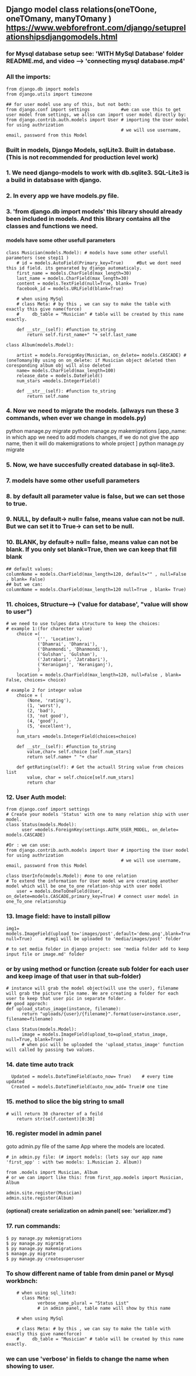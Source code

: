 ## Django model class relations(oneTOone, oneTOmany, manyTOmany ) https://www.webforefront.com/django/setuprelationshipsdjangomodels.html

### for Mysql database setup see: 'WITH MySql Database' folder README.md, and video --> 'connecting mysql database.mp4'

### All the imports:

```
from django.db import models
from django.utils import timezone

## for user model use any of this, but not both:
from django.conf import settings 			#we can use this to get user model from settings, we allso can import user model directly by:
from django.contrib.auth.models import User # importing the User model for using authrization
                                            # we will use username, email, password from this Model
```


### Built in models, Django Models, sqlLite3. Built in database.(This is not recommended for production level work)
### 1. We need django-models to work with db.sqlite3. SQL-Lite3 is a build in databsase with django.
### 2. In every app we have models.py file.
### 3. 'from django.db import models' this library should already been included in models. And this library contains all the classes and functions we need.
#### models have some other usefull parameters 

```
class Musician(models.Model): # models have some other usefull parameters (see step11 )
    # id = models.AutoField(Primary_key=True)     #But we dont need this id field. its genarated by django automaticaly.
    first_name = models.CharField(max_length=30)
    last_name = models.CharField(max_length=30)
	content = models.TextField(null=True, blank= True)
	facebook_id = models.URLField(blank=True)
    
    # when using MySql
    # class Meta: # by this , we can say to make the table with exactly this give name(force)
    #     db_table = "Musician" # table will be created by this name exactly.

    def __str__(self): #function to_string
        return self.first_name+" "+ self.last_name

class Album(models.Model):

    artist = models.ForeignKey(Musician, on_delete= models.CASCADE) # (oneTomany)By using on on_delete: if Musician object deleted then coresponding album obj will also deleted
    name= models.CharField(max_length=100)
    release_date = models.DateField()
    num_stars =models.IntegerField()

    def __str__(self): #function to_string
        return self.name
```

### 4. Now we need to migrate the models. (allways run these 3 commands, when ever we change in models.py)
 python manage.py migrate
 python manage.py makemigrations [app_name: in which app we need to add models changes, if we do not give the app name, then it will do makemigrations to whole project ]
 python manage.py migrate

### 5. Now, we have succesfully created database in sql-lite3.

### 7. models have some other usefull parameters
### 8. by default all parameter value is false, but we can set those to true.
### 9. NULL, by default-> null= false, means value can not be null. But we can set it to True-> can set to be null.
### 10. BLANK, by default-> null= false, means value can not be blank. If you only set blank=True, then we can keep that fill blank


```
## default values:
columnName = models.CharField(max_length=120, default="" , null=False , blank= False)
## but we can:
columnName = models.CharField(max_length=120 null=True , blank= True) 
```

### 11. choices, Structure--> ('value for database', "value will show to user")
```
# we need to use tulpes data structure to keep the choices:
# example 1:(for charecter value)
    choice =(
            ('', 'Location'),
            ('Dhamrai', 'Dhamrai'),
            ('Dhanmondi', 'Dhanmondi'),
            ('Gulshan', 'Gulshan'),
            ('Jatrabari', 'Jatrabari'),
            ('Keraniganj', 'Keraniganj'),
            )
    location = models.CharField(max_length=120, null=False , blank= False, choices= choice)

# example 2 for integer value
    choice = (
        (None, 'rating'),
        (1, 'worst'),
        (2, 'bad'),
        (3, 'not good'),
        (4, 'good'),
        (5, 'excellent'),
    )
    num_stars =models.IntegerField(choices=choice)
    
    def __str__(self): #function to_string
        value,char= self.choice [self.num_stars]
        return self.name+ " "+ char
    
    def getRating(self): # Get the actuall String value from choices list
        value, char = self.choice[self.num_stars]
        return char
```

### 12. User Auth model: 

```
from django.conf import settings
# Create your models 'Status' with one to many relation ship with user model.
class Status(models.Model):
      user =models.ForeignKey(settings.AUTH_USER_MODEL, on_delete= models.CASCADE)
	  
#Or : we can use:
from django.contrib.auth.models import User # importing the User model for using authrization
                                            # we will use username, email, password from this Model

class UserInfo(models.Model): #one to one relation                               # To extend the information for User model we are creating another model which will be one_to_one relation-ship with user model
    user = models.OneToOneField(User, on_delete=models.CASCADE,primary_key=True) # connect user model in one_To_one relationship

```


### 13. Image field: have to install pillow
```
img1= models.ImageField(upload_to='images/post',default='demo.png',blank=True, null=True)     #img1 will be uploaded to 'media/images/post' folder

# to set media folder in django project: see 'media folder add to keep input file or image.md' folder
```
### or by using method or function (create sub folder for each user and keep image of that user in that sub-folder)
```
# instance will grab the model object(will use the user), filename will grab the picture file name. We are creating a folder for each user to keep that user pic in separate folder. 
## good approch:
def upload_status_image(instance, filename): 
      return "uploads/{user}/{filename}".format(user=instance.user, filename=filename)

class Status(models.Model):
      image = models.ImageField(upload_to=upload_status_image, null=True, blank=True)
      # when pic will be uploaded the 'upload_status_image' function will called by passing two values.
```

### 14. date time auto track
```
  Updated = models.DateTimeField(auto_now= True)    # every time updated
  Created = models.DateTimeField(auto_now_add= True)# one time 
```

### 15. method to slice the big string to small
```
# will return 30 charecter of a feild
    return str(self.content)[0:30]
```

### 16. register model in admin panel 
goto admin.py file of the same App where the models are located.
```
# in admin.py file: (# import models: (lets say our app name 'first_app' : with two models: 1.Musician 2. Album))

from .models import Musician, Album
# or we can import like this: from first_app.models import Musician, Album

admin.site.register(Musician)
admin.site.register(Album)
```
#### (optional) create serialization on admin panel( see: 'serializer.md')

### 17. run commands:
```
$ py manage.py makemigrations
$ py manage.py migrate
$ py manage.py makemigrations
$ manage.py migrate
$ py manage.py createsuperuser
```

### To show different name of table from dmin panel or Mysql workbnch:
```
    # when using sql_lite3:
      class Meta:
            verbose_name_plural = "Status List" 
            # in admin panel, table name will show by this name

    # when using MySql

    # class Meta: # by this , we can say to make the table with exactly this give name(force)
    #     db_table = "Musician" # table will be created by this name exactly.
```
### we can use 'verbose' in fields to change the name when showing to user.